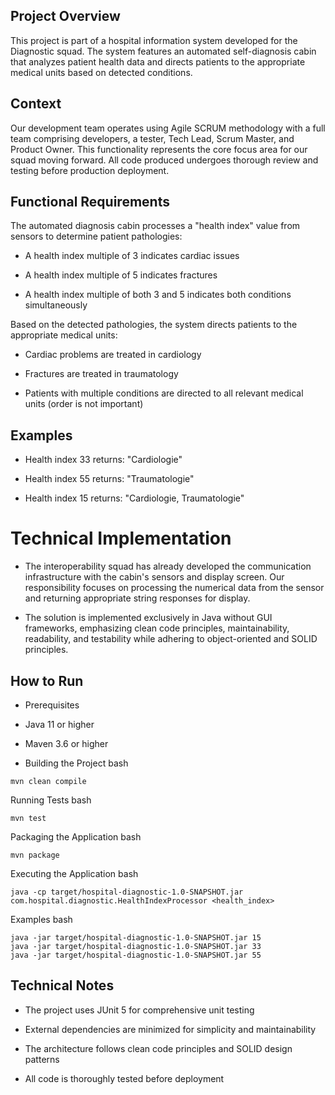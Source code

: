## Project Overview
This project is part of a hospital information system developed for the Diagnostic squad. The system features an automated self-diagnosis cabin that analyzes patient health data and directs patients to the appropriate medical units based on detected conditions.

## Context
Our development team operates using Agile SCRUM methodology with a full team comprising developers, a tester, Tech Lead, Scrum Master, and Product Owner. This functionality represents the core focus area for our squad moving forward. All code produced undergoes thorough review and testing before production deployment.

## Functional Requirements
The automated diagnosis cabin processes a "health index" value from sensors to determine patient pathologies:

- A health index multiple of 3 indicates cardiac issues

- A health index multiple of 5 indicates fractures

- A health index multiple of both 3 and 5 indicates both conditions simultaneously

Based on the detected pathologies, the system directs patients to the appropriate medical units:

- Cardiac problems are treated in cardiology

- Fractures are treated in traumatology

- Patients with multiple conditions are directed to all relevant medical units (order is not important)

## Examples
- Health index 33 returns: "Cardiologie"

- Health index 55 returns: "Traumatologie"

- Health index 15 returns: "Cardiologie, Traumatologie"

# Technical Implementation
- The interoperability squad has already developed the communication infrastructure with the cabin's sensors and display screen. Our responsibility focuses on processing the numerical data from the sensor and returning appropriate string responses for display.

- The solution is implemented exclusively in Java without GUI frameworks, emphasizing clean code principles, maintainability, readability, and testability while adhering to object-oriented and SOLID principles.

## How to Run
* Prerequisites
- Java 11 or higher

- Maven 3.6 or higher

* Building the Project
bash
```
mvn clean compile
```
Running Tests
bash
```
mvn test
```
Packaging the Application
bash
```
mvn package
```
Executing the Application
bash
```
java -cp target/hospital-diagnostic-1.0-SNAPSHOT.jar com.hospital.diagnostic.HealthIndexProcessor <health_index>
```
Examples
bash
```
java -jar target/hospital-diagnostic-1.0-SNAPSHOT.jar 15
java -jar target/hospital-diagnostic-1.0-SNAPSHOT.jar 33
java -jar target/hospital-diagnostic-1.0-SNAPSHOT.jar 55
```


## Technical Notes
- The project uses JUnit 5 for comprehensive unit testing

- External dependencies are minimized for simplicity and maintainability

- The architecture follows clean code principles and SOLID design patterns

- All code is thoroughly tested before deployment
